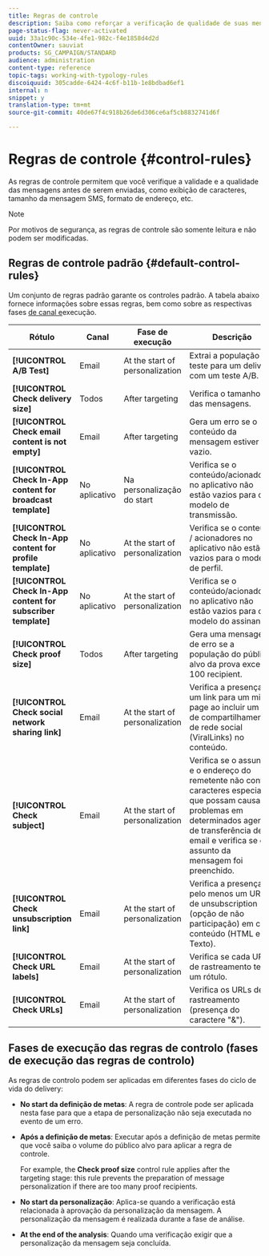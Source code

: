 ```yaml
---
title: Regras de controle
description: Saiba como reforçar a verificação de qualidade de suas mensagens com regras de controle.
page-status-flag: never-activated
uuid: 33a1c90c-534e-4fe1-982c-f4e1858d4d2d
contentOwner: sauviat
products: SG_CAMPAIGN/STANDARD
audience: administration
content-type: reference
topic-tags: working-with-typology-rules
discoiquuid: 305cadde-6424-4c6f-b11b-1e8bdbad6ef1
internal: n
snippet: y
translation-type: tm+mt
source-git-commit: 40de67f4c918b26de6d306ce6af5cb8832741d6f

---
```



# Regras de controle {#control-rules}

As regras de controle permitem que você verifique a validade e a qualidade das mensagens antes de serem enviadas, como exibição de caracteres, tamanho da mensagem SMS, formato de endereço, etc.

>[!NOTE]
>
>Por motivos de segurança, as regras de controle são somente leitura e não podem ser modificadas.

## Regras de controle padrão {#default-control-rules}

Um conjunto de regras padrão garante os controles padrão. A tabela abaixo fornece informações sobre essas regras, bem como sobre as respectivas fases [de canal e](#control-rules-execution-phases)execução.

| Rótulo | Canal | Fase de execução | Descrição |
---------|----------|---------|---------
| **[!UICONTROL A/B Test]** | Email | At the start of personalization | Extrai a população de teste para um delivery com um teste A/B. |
| **[!UICONTROL Check delivery size]** | Todos | After targeting | Verifica o tamanho das mensagens. |
| **[!UICONTROL Check email content is not empty]** | Email | After targeting | Gera um erro se o conteúdo da mensagem estiver vazio. |
| **[!UICONTROL Check In-App content for broadcast template]** | No aplicativo | Na personalização do start | Verifica se o conteúdo/acionadores no aplicativo não estão vazios para o modelo de transmissão. |
| **[!UICONTROL Check In-App content for profile template]** | No aplicativo | At the start of personalization | Verifica se o conteúdo / acionadores no aplicativo não estão vazios para o modelo de perfil. |
| **[!UICONTROL Check In-App content for subscriber template]** | No aplicativo | At the start of personalization | Verifica se o conteúdo/acionadores no aplicativo não estão vazios para o modelo do assinante. |
| **[!UICONTROL Check proof size]** | Todos | After targeting | Gera uma mensagem de erro se a população do público alvo da prova exceder 100 recipient. |
| **[!UICONTROL Check social network sharing link]** | Email | At the start of personalization | Verifica a presença de um link para um mirror page ao incluir um link de compartilhamento de rede social (ViralLinks) no conteúdo. |
| **[!UICONTROL Check subject]** | Email | At the start of personalization | Verifica se o assunto e o endereço do remetente não contêm caracteres especiais que possam causar problemas em determinados agentes de transferência de email e verifica se o assunto da mensagem foi preenchido. |
| **[!UICONTROL Check unsubscription link]** | Email | At the start of personalization | Verifica a presença de pelo menos um URL de unsubscription (opção de não participação) em cada conteúdo (HTML e Texto). |
| **[!UICONTROL Check URL labels]** | Email | At the start of personalization | Verifica se cada URL de rastreamento tem um rótulo. |
| **[!UICONTROL Check URLs]** | Email | At the start of personalization | Verifica os URLs de rastreamento (presença do caractere &quot;&amp;&quot;). |

## Fases de execução das regras de controlo (fases de execução das regras de controlo)

As regras de controlo podem ser aplicadas em diferentes fases do ciclo de vida do delivery:

* **No start da definição de metas**: A regra de controle pode ser aplicada nesta fase para que a etapa de personalização não seja executada no evento de um erro.

* **Após a definição de metas**: Executar após a definição de metas permite que você saiba o volume do público alvo para aplicar a regra de controle.

   For example, the **Check proof size** control rule applies after the targeting stage: this rule prevents the preparation of message personalization if there are too many proof recipients.

* **No start da personalização**: Aplica-se quando a verificação está relacionada à aprovação da personalização da mensagem. A personalização da mensagem é realizada durante a fase de análise.

* **At the end of the analysis**: Quando uma verificação exigir que a personalização da mensagem seja concluída.
